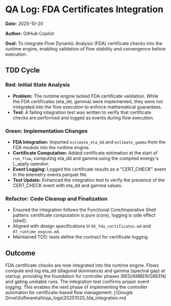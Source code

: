 # QA Log: FDA Certificates Integration

**Date:** 2025-10-20

**Author:** GitHub Copilot

**Goal:** To integrate Flow Dynamic Analysis (FDA) certificate checks into the runtime engine, enabling validation of flow stability and convergence before execution.

## TDD Cycle

### Red: Initial State Analysis

- **Problem:** The runtime engine lacked FDA certificate validation. While the FDA certificates (eta_dd, gamma) were implemented, they were not integrated into the flow execution to enforce mathematical guarantees.
- **Test:** A failing integration test was written to verify that certificate checks are performed and logged as events during flow execution.

### Green: Implementation Changes

- **FDA Integration:** Imported `estimate_eta_dd` and `estimate_gamma` from the FDA module into the runtime engine.
- **Certificate Computation:** Added certificate estimation at the start of `run_flow`, computing eta_dd and gamma using the compiled energy's L_apply operator.
- **Event Logging:** Logged the certificate results as a "CERT_CHECK" event in the telemetry events parquet file.
- **Test Update:** Enhanced the integration test to verify the presence of the CERT_CHECK event with eta_dd and gamma values.

### Refactor: Code Cleanup and Finalization

- Ensured the integration follows the Functional Core/Imperative Shell pattern: certificate computation is pure (core), logging is side effect (shell).
- Aligned with design specifications in `05_fda_certificates.md` and `07_runtime_engine.md`.
- Maintained TDD: tests define the contract for certificate logging.

## Outcome

FDA certificate checks are now integrated into the runtime engine. Flows compute and log eta_dd (diagonal dominance) and gamma (spectral gap) at startup, providing the foundation for controller phases (RED/AMBER/GREEN) and gating unstable runs. The integration test confirms proper event logging. This enables the next phase of implementing the controller automaton for certificate-based flow management.</content>
<parameter name="filePath">j:\Google Drive\Software\afs\qa_logs\20251020_fda_integration.md
